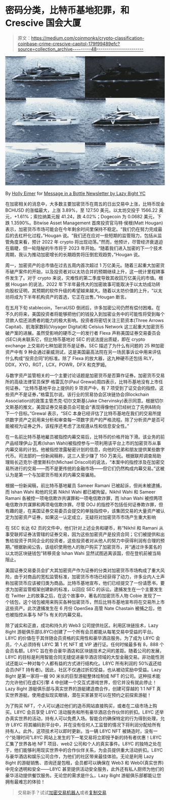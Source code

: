 # 密码分类，比特币基地犯罪，和 Crescive 国会大厦

> 原文：<https://medium.com/coinmonks/crypto-classification-coinbase-crime-crescive-capitol-179f99489efc?source=collection_archive---------48----------------------->

![](img/cb8af0de726bff01b68a04aaaa7f7ad4.png)

By [Holly Eimer](https://medium.com/u/e25f399c6d84?source=post_page-----179f99489efc--------------------------------) for [Message in a Bottle Newsletter by Lazy 8ight YC](https://medium.com/u/6dcb932fb22b?source=post_page-----179f99489efc--------------------------------)

在加密相关的消息中，大多数主要加密货币在周五的日出交易中上涨，比特币现金 BCHUSD 的涨幅最大，上涨 3.89%，至 127.50 美元。以太坊交投于 1566.22 美元，+1.61%；索拉纳美元报 41.24，跌 4.02%；Dogecoin 为 0.0682 美元，下跌 1.3590%。Bitwise Asset Management 首席投资官马特·侯根(Matt Hougan)表示，加密货币市场可能会在今年剩余时间里保持不稳定。“我们仍在努力完成最后的去杠杆化过程，”Hougan 说。“我们还在应对一些短期的监管阻力，包括从监管角度来看，预计 2022 年 crypto 将出现动荡。”然而，他预计，尽管经济衰退迫在眉睫，但一轮隐秘的牛市将于 2023 年开始。“随着我们进入加密的下一个技术周期，我认为推动加密增长的长期趋势将压倒宏观趋势，”Hougan 说。

周一，加密资产的总市值在过去五周内首次超过 1 万亿美元。随着三起重大加密货币破产案件的开始，以及投资者对以太坊合并的预期继续上升，这一统计里程碑事件发生了。对于 crypto 来说，灾难性的第二季度导致其收回万亿美元的市值。根据 Hougan 的说法，2022 年下半年最伟大的加密故事可能取决于以太坊成功转向股权证明，其预期的软件升级的希望越来越大。随着以太坊价值的上升，“以太坊将成为下半年机构资产的首选，它正在出售，”Hougan 断言。

在五月下旬 stablecoin，TerraUSD 倒闭后，许多加密公司仍然有偿付困难。在不久的将来，美国投资者将能够把他们的钱投入到加密业务中的可能性将受到每个贷款人偿还消费者的能力的极大影响。投资者将密切关注三箭资本(Three Arrows Capital)、航海家数码(Voyager Digital)和 Celsius Network 这三起重大加密货币破产案的进展。虽然受影响的硬币之一的发行者 Flexa 声称美国证券交易委员会(SEC)尚未联系它，但比特币基地对 SEC 的说法提出质疑，即在 crypto exchange 上交易的七种加密货币是证券。SEC 描述了为什么有问题的 25 种加密资产中有 9 种会通过豪威测试，这是美国最高法院在另一场民事诉讼中用来评估什么构成“投资合同”的标准。除了 Flexa 的放大器，这九种硬币还包括 RLY，DDX，XYO，RGT，LCX，POWR，DFX 和克罗姆。

与数字资产监管相关的一个主要讨论话题是加密货币是否算作证券。加密货币交易所的高级法律官员保罗·格雷瓦尔(Paul Grewal)周四表示，比特币基地没有上市任何证券。“比特币基地平台上提供的 9 项资产中，有 7 项受到了证交会的指控。这些资产不是证券，”格雷瓦尔说。该行业的贸易协会区块链协会(Blockchain Association)的政策主管杰克·切尔文斯基(Jake Chervinsky)表示同意。根据切尔文斯基的推文，美国证券交易委员会可能会“表现得像他们已经树立了先例&转向下一个目标。”Grewal 表示，“SEC 本身已经评估了比特币基地在我们的交易所提供数字资产之前用来分析和审查每一项数字资产的严格流程。除了分析资产是否可能被视为证券之外，该程序还考虑了法规遵从性和信息安全性。”

在一名前比特币基地雇员被指控内幕交易后，比特币的价格开始下滑。该业务的前产品经理伊山·瓦希(Ishan Wahi)被指控参与一项利用该平台上市的加密货币从事内幕交易的计划。他被指控泄露秘密计划的信息，向他的兄弟和朋友提供某些数字代币。司法部的一份新闻稿称，这三人至少赚了 150 万美元。根据联邦调查局助理局长迈克尔·德里斯科尔(Michael Driscoll)的说法，“本案中的指控涉及在加密交易所进行的交易——而不是更传统的金融市场——但它们仍然构成内幕交易。”这被认为是第一个与加密货币相关的内幕交易骗局。

根据一份新闻稿，前比特币基地雇员 Sameer Ramani 已被起诉，但尚未被逮捕，而 Ishan Wahi 和他的兄弟 Nikhil Wahi 都已被拘留。Nikhil Wahi 和 Sameer Ramani 各被控一项电信欺诈共谋罪和一项电信欺诈罪，而 Ishan Wahi 被控两项电信欺诈共谋罪和两项电信欺诈罪。尽管 DOJ 的指控不包括任何证券欺诈罪，但有趣的是，在美国证券交易委员会提交的单独指控中，该集团交易的大量资产被认定为加密资产证券，如果这一认定成立，无疑将对加密货币市场产生重大影响

在 SEC 长达 62 页的文件中，他们针对上述业务和硬币，称“Nikhil 和 Ramani 从事受联邦证券法管辖的证券交易，因为这些加密资产是投资合同；它们被提供和出售给投资于共同企业的投资者，这些投资者对从他人的努力中获得利润有合理的预期。”根据新闻公告，该组织使用他人的账户购买了加密货币，并“通过许多匿名的以太坊区块链钱包”转移资金 Ishan Wahi 显然试图逃离该国，但在登机前被当局阻止。

美国证券交易委员会扩大其加密资产作为证券的分类对加密货币市场构成了重大风险，由于对商品的宽松监管标准，加密货币市场已经获得了动力，许多业内人士声称加密货币应该被归类为商品。比特币基地宣布，他们已经提交了一份请愿书，要求为加密监管框架创建新的标准，以回应 SEC 的诉讼。逮捕发生在一个主要发生在 Twitter 上的故事之后，在这个故事中，著名的加密货币人物 Cobie 发现了一个钱包，这个钱包被用来购买各种加密货币，然后比特币基地宣布将在交易所上市这些资产。此次逮捕发生在 6 月份 OpenSea 高管 Nate Chastain 被捕之后，他也被指控从事与 NFTs 有关的内幕交易。

除了诚实和正直，成功和持久的 Web3 公司提供社区。利用区块链技术，Lazy 8ight 游艇俱乐部(L8YC)创建了一个所有会员都能从每笔交易中受益的平台。L8YC 的价值在于其伴随会员资格的实用性和豪华酒店服务。为了成为 L8YC 会员，个人必须持有 L8YC 第 1 代 NFT 或 VIP 通行证。任何时候最多有 8，888 个会员名额。L8YC 旨在弥合豪华酒店和区块链技术之间的差距。随着公司的发展，L8YC 的目标是利用智能合同无缝促进豪华酒店领域的大型金融交易。非功能性测试还能以一种对每个人都有益的方式进行结构化。L8YC 所有利润的 50%返还给会员(NFT 持有者)。因此，社区不仅通过折扣受益，也从被动奖励中受益。Lazy 8ight 是第一家将一艘 90 米长的巨型游艇整体绘制成 NFT 的公司。这种技术能力允许他们在虚幻引擎 4 中创建一个交互式游戏世界，但它并没有就此停止！Lazy 8ight 游艇俱乐部与真实世界的游艇建造商合作，创建可穿越的 1:1 NFT 真实世界游艇。使用虚拟现实眼镜，潜在买家甚至可以在预约之前探索游艇！

为了购买 NFT，个人可以通过他们的造币网站直接购买，或者在二级市场上购买。L8YC 会员享受 L8YC 活动服务和所有豪华酒店合作伙伴的折扣。L8YC 还举办真实世界的活动，持有人可以免费入场。智能合约确保特定的行为得到处理，允许 L8YC 将其编码到平台中，并在没有任何人工监督的情况下将利润分配给所有持有人。此外，这项技术可以即时更新。当一辆 L8YC NFT 被铸造时，没有一个“处理时间”L8YC 网站上发生的下一笔交易将立即授予新的持有者优惠！L8YC 汇集了世界各地 NFT 项目、web2 公司和个人的真实事件。L8YC 的独特之处在于，他们能够利用现实世界中的合作伙伴关系，为会员提供重大活动折扣。L8YC 与豪华酒店和娱乐公司合作，为他们的社区带来最佳体验。无论是利用 Lazy 8ight 的游艇销售、咨询还是包租，会员都可以确保在 Web3 和 Web0(真实世界)中完全透明和安全——L8YC 甚至提供活动安全服务，此外还有私人厨师为他们的豪华活动提供餐饮服务。无论您的需求是什么，Lazy 8ight 游艇俱乐部都能让您拥有最难忘的体验！

> 交易新手？试试[加密交易机器人](/coinmonks/crypto-trading-bot-c2ffce8acb2a)或者[复制交易](/coinmonks/top-10-crypto-copy-trading-platforms-for-beginners-d0c37c7d698c)
